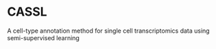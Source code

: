 # CASSL
A cell-type annotation method for single cell transcriptomics data using semi-supervised learning
